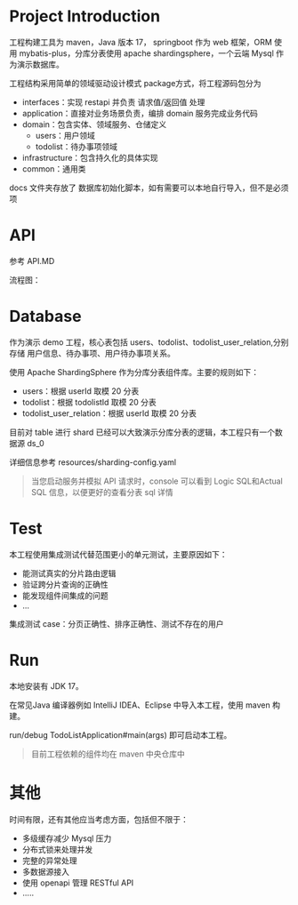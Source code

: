 # Project Introduction

工程构建工具为 maven，Java 版本 17， springboot 作为 web 框架，ORM 使用 mybatis-plus，分库分表使用 apache shardingsphere，一个云端  Mysql 作为演示数据库。

工程结构采用简单的领域驱动设计模式 package方式，将工程源码包分为

- interfaces：实现 restapi 并负责 请求值/返回值 处理
- application：直接对业务场景负责，编排 domain 服务完成业务代码
- domain：包含实体、领域服务、仓储定义
  - users：用户领域
  - todolist：待办事项领域
- infrastructure：包含持久化的具体实现
- common：通用类

docs 文件夹存放了 数据库初始化脚本，如有需要可以本地自行导入，但不是必须项

# API

参考 API.MD

流程图：



# Database

作为演示 demo 工程，核心表包括 users、todolist、todolist_user_relation,分别存储 用户信息、待办事项、用户待办事项关系。

使用 Apache ShardingSphere 作为分库分表组件库。主要的规则如下：

- users：根据 userId 取模 20 分表
- todolist：根据 todolistId 取模 20 分表
- todolist_user_relation：根据 userId 取模 20 分表

目前对 table 进行 shard 已经可以大致演示分库分表的逻辑，本工程只有一个数据源 ds_0

详细信息参考 resources/sharding-config.yaml

> 当您启动服务并模拟 API 请求时，console 可以看到 Logic SQL和Actual SQL 信息，以便更好的查看分表 sql 详情

# Test

本工程使用集成测试代替范围更小的单元测试，主要原因如下：

- 能测试真实的分片路由逻辑
- 验证跨分片查询的正确性
- 能发现组件间集成的问题
- ...

集成测试 case：分页正确性、排序正确性、测试不存在的用户

# Run

本地安装有 JDK 17。

在常见Java 编译器例如 IntelliJ IDEA、Eclipse 中导入本工程，使用 maven 构建。

run/debug  TodoListApplication#main(args) 即可启动本工程。

> 目前工程依赖的组件均在 maven 中央仓库中



# 其他

时间有限，还有其他应当考虑方面，包括但不限于：

- 多级缓存减少 Mysql 压力
- 分布式锁来处理并发
- 完整的异常处理
- 多数据源接入
- 使用 openapi  管理 RESTful API
- .....

